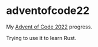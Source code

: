 # adventofcode22

My [Advent of Code 2022](https://adventofcode.com/2022) progress.

Trying to use it to learn Rust.

